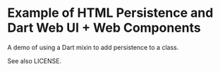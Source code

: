 # Example of HTML Persistence and Dart Web UI + Web Components

A demo of using a Dart mixin to add persistence to a class.

See also LICENSE.

